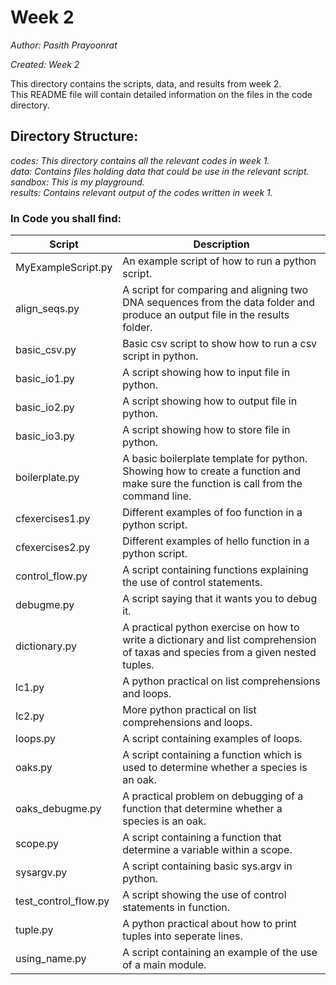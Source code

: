 # Week 2

*Author: Pasith Prayoonrat*

*Created: Week 2*

This directory contains the scripts, data, and results from week 2. <br /> This README file will contain detailed information on the files in the code directory.

## Directory Structure:

*codes: This directory contains all the relevant codes in week 1.*<br />
*data: Contains files holding data that could be use in the relevant script.*<br />
*sandbox: This is my playground.*<br />
*results: Contains relevant output of the codes written in week 1.*<br />

### In Code you shall find:
 
 Script       | Description
 ------------- | -------------
 MyExampleScript.py | An example script of how to run a python script. 
 align_seqs.py  | A script for comparing and aligning two DNA sequences from the data folder and produce an output file in the results folder.
 basic_csv.py | Basic csv script to show how to run a csv script in python.
 basic_io1.py| A script showing how to input file in python.
 basic_io2.py | A script showing how to output file in python.
 basic_io3.py | A script showing how to store file in python.
 boilerplate.py | A basic boilerplate template for python. Showing how to create a function and make sure the function is call from the command line.
 cfexercises1.py | Different examples of foo function in a python script.
 cfexercises2.py | Different examples of hello function in a python script.
 control_flow.py | A script containing functions explaining the use of control statements.
 debugme.py | A script saying that it wants you to debug it.
 dictionary.py | A practical python exercise on how to write a dictionary and list comprehension of taxas and species from a given nested tuples.
 lc1.py | A python practical on list comprehensions and loops.
 lc2.py | More python practical on list comprehensions and loops.
 loops.py | A script containing examples of loops.
 oaks.py | A script containing a function which is used to determine whether a species is an oak.
 oaks_debugme.py | A practical problem on debugging of a function that determine whether a species is an oak.
 scope.py | A script containing a function that determine a variable within a scope.
 sysargv.py | A script containing basic sys.argv in python.
 test_control_flow.py | A script showing the use of control statements in function.
 tuple.py | A python practical about how to print tuples into seperate lines.
 using_name.py | A script containing an example of the use of a main module.